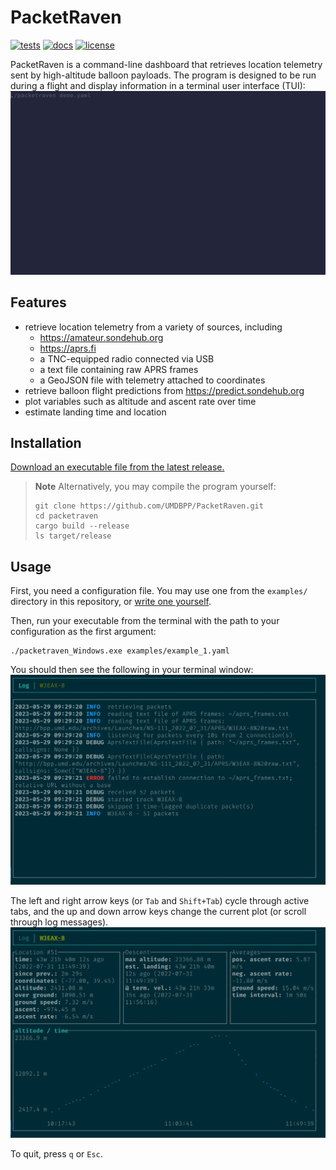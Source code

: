 # PacketRaven

[![tests](https://github.com/UMDBPP/PacketRaven/workflows/tests/badge.svg)](https://github.com/UMDBPP/PacketRaven/actions?query=workflow%3Atests)
[![docs](https://readthedocs.org/projects/packetraven/badge/?version=latest)](https://packetraven.readthedocs.io/en/latest/?badge=latest)
[![license](https://img.shields.io/github/license/umdbpp/packetraven)](https://opensource.org/licenses/MIT)

PacketRaven is a command-line dashboard that retrieves location telemetry sent by high-altitude balloon payloads.
The program is designed to be run during a flight and display information in a terminal user interface (TUI):
![demo](https://github.com/UMDBPP/PacketRaven/blob/main/docs/images/demo.gif)

## Features

- retrieve location telemetry from a variety of sources, including
  - https://amateur.sondehub.org
  - https://aprs.fi
  - a TNC-equipped radio connected via USB
  - a text file containing raw APRS frames
  - a GeoJSON file with telemetry attached to coordinates
- retrieve balloon flight predictions from https://predict.sondehub.org
- plot variables such as altitude and ascent rate over time
- estimate landing time and location

## Installation

[Download an executable file from the latest release.](https://github.com/UMDBPP/PacketRaven/releases)

> **Note**
> Alternatively, you may compile the program yourself:
> ```shell
> git clone https://github.com/UMDBPP/PacketRaven.git
> cd packetraven
> cargo build --release
> ls target/release
> ```

## Usage

First, you need a configuration file. You may use one from the `examples/` directory in this repository, or [write one yourself](https://packetraven.readthedocs.io/en/latest/configuration.html).

Then, run your executable from the terminal with the path to your configuration as the first argument:
```shell
./packetraven_Windows.exe examples/example_1.yaml
```

You should then see the following in your terminal window:
![starting screen](https://github.com/UMDBPP/PacketRaven/blob/main/docs/images/example1_log.png)

The left and right arrow keys (or `Tab` and `Shift+Tab`) cycle through active tabs, 
and the up and down arrow keys change the current plot (or scroll through log messages).
![altitude telemetry plotted over time](https://github.com/UMDBPP/PacketRaven/blob/main/docs/images/example1_altitude.png)

To quit, press `q` or `Esc`.

